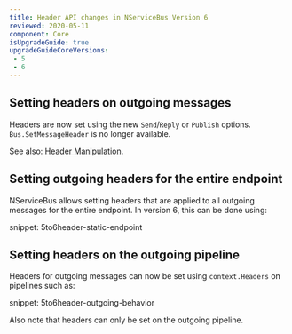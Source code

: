 ```yaml
---
title: Header API changes in NServiceBus Version 6
reviewed: 2020-05-11
component: Core
isUpgradeGuide: true
upgradeGuideCoreVersions:
 - 5
 - 6
---
```


## Setting headers on outgoing messages

Headers are now set using the new `Send`/`Reply` or `Publish` options. `Bus.SetMessageHeader` is no longer available.

See also: [Header Manipulation](/nservicebus/messaging/header-manipulation.md).


## Setting outgoing headers for the entire endpoint

NServiceBus allows setting headers that are applied to all outgoing messages for the entire endpoint. In version 6, this can be done using:

snippet: 5to6header-static-endpoint


## Setting headers on the outgoing pipeline

Headers for outgoing messages can now be set using `context.Headers` on pipelines such as:

snippet: 5to6header-outgoing-behavior

Also note that headers can only be set on the outgoing pipeline.
